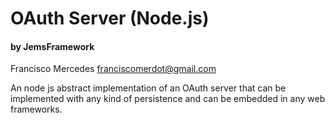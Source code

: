 # OAuth Server (Node.js)
#### by JemsFramework
Francisco Mercedes <franciscomerdot@gmail.com>

An node js abstract implementation of an OAuth server  that can be implemented with any kind of persistence and can be embedded in any web frameworks.